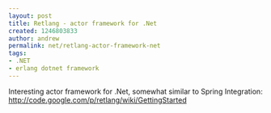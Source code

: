 ```yaml
---
layout: post
title: Retlang - actor framework for .Net
created: 1246803833
author: andrew
permalink: net/retlang-actor-framework-net
tags:
- .NET
- erlang dotnet framework
---
```

<p>Interesting actor framework for .Net, somewhat similar to Spring Integration: <a href="http://code.google.com/p/retlang/wiki/GettingStarted">http://code.google.com/p/retlang/wiki/GettingStarted</a></p>
